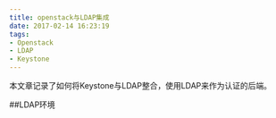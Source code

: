 ```yaml
---
title: openstack与LDAP集成
date: 2017-02-14 16:23:19
tags:
- Openstack
- LDAP
- Keystone
---
```

本文章记录了如何将Keystone与LDAP整合，使用LDAP来作为认证的后端。
<!-- more -->

##LDAP环境


